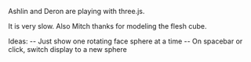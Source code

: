 Ashlin and Deron are playing with three.js.

It is very slow. Also Mitch thanks for modeling the flesh cube.


Ideas:
-- Just show one rotating face sphere at a time
-- On spacebar or click, switch display to a new sphere
